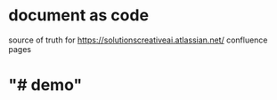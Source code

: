 # document as code
source of truth for https://solutionscreativeai.atlassian.net/ confluence pages
# "# demo"
